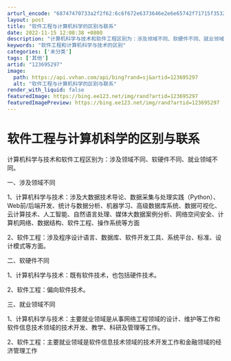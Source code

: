 ```yaml
---
arturl_encode: "68747470733a2f2f62:6c6f672e6373646e2e6e65742f71715f35323434383631352f:61727469636c652f64657461696c732f313233363935323937"
layout: post
title: "软件工程与计算机科学的区别与联系"
date: 2022-11-15 12:08:38 +0800
description: "计算机科学与技术和软件工程区别为：涉及领域不同、软硬件不同、就业领域不同。一、涉及领域不同1、计算机"
keywords: "软件工程和计算机科学与技术的区别"
categories: ['未分类']
tags: ['其他']
artid: "123695297"
image:
  path: https://api.vvhan.com/api/bing?rand=sj&artid=123695297
  alt: "软件工程与计算机科学的区别与联系"
render_with_liquid: false
featuredImage: https://bing.ee123.net/img/rand?artid=123695297
featuredImagePreview: https://bing.ee123.net/img/rand?artid=123695297
---
```


# 软件工程与计算机科学的区别与联系

计算机科学与技术和软件工程区别为：涉及领域不同、软硬件不同、就业领域不同。
  
一、涉及领域不同
  
1、计算机科学与技术：涉及大数据技术导论、数据采集与处理实践（Python）、Web前/后端开发、统计与数据分析、机器学习、高级数据库系统、数据可视化、云计算技术、人工智能、自然语言处理、媒体大数据案例分析、网络空间安全、计算机网络、数据结构、软件工程、操作系统等方面
  
2、软件工程：涉及程序设计语言、数据库、软件开发工具、系统平台、标准、设计模式等方面。
  
二、软硬件不同
  
1、计算机科学与技术：既有软件技术，也包括硬件技术。
  
2、软件工程：偏向软件技术。
  
三、就业领域不同
  
1、计算机科学与技术：主要就业领域是从事网络工程领域的设计、维护等工作和软件信息技术领域的技术开发、教学、科研及管理等工作。
  
2、软件工程：主要就业领域是软件信息技术领域的技术开发工作和金融领域的经济管理工作